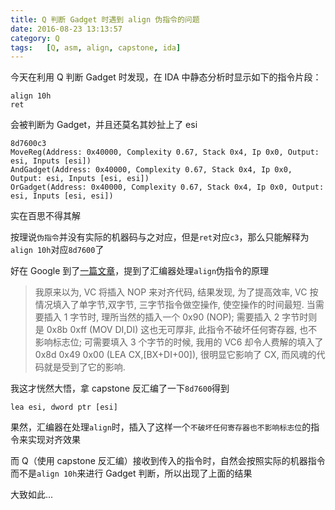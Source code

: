 ```yaml
---
title: Q 判断 Gadget 时遇到 align 伪指令的问题
date: 2016-08-23 13:13:57
category: Q
tags:	[Q, asm, align, capstone, ida]
---
```


今天在利用 Q 判断 Gadget 时发现，在 IDA 中静态分析时显示如下的指令片段：

```
align 10h
ret
```

会被判断为 Gadget，并且还莫名其妙扯上了 esi

```
8d7600c3
MoveReg(Address: 0x40000, Complexity 0.67, Stack 0x4, Ip 0x0, Output: esi, Inputs [esi])
AndGadget(Address: 0x40000, Complexity 0.67, Stack 0x4, Ip 0x0, Output: esi, Inputs [esi, esi])
OrGadget(Address: 0x40000, Complexity 0.67, Stack 0x4, Ip 0x0, Output: esi, Inputs [esi, esi])
```

实在百思不得其解   

按理说`伪指令`并没有实际的机器码与之对应，但是`ret`对应`c3`，那么只能解释为`align 10h`对应`8d7600`了

好在 Google 到了[一篇文章](http://www.codingnow.com/2000/frame.htm?http://www.codingnow.com/2000/essay/align.htm)，提到了汇编器处理`align`伪指令的原理

>我原来以为, VC 将插入 NOP 来对齐代码, 结果发现, 为了提高效率, VC 按情况填入了单字节,双字节, 三字节指令做空操作, 使空操作的时间最短. 当需要插入 1 字节时, 理所当然的插入一个 0x90 (NOP); 需要插入 2 字节时则是 0x8b 0xff (MOV DI,DI) 这也无可厚非, 此指令不破坏任何寄存器, 也不影响标志位; 可需要填入 3 个字节的时候, 我用的 VC6 却令人费解的填入了 0x8d 0x49 0x00 (LEA CX,[BX+DI+00]), 很明显它影响了 CX, 而风魂的代码就是受到了它的影响.

我这才恍然大悟，拿 capstone 反汇编了一下`8d7600`得到

```
lea	esi, dword ptr [esi]
```

果然，汇编器在处理`align`时，插入了这样一个`不破坏任何寄存器也不影响标志位`的指令来实现对齐效果

而 Q（使用 capstone 反汇编）接收到传入的指令时，自然会按照实际的机器指令而不是`align 10h`来进行 Gadget 判断，所以出现了上面的结果

大致如此...